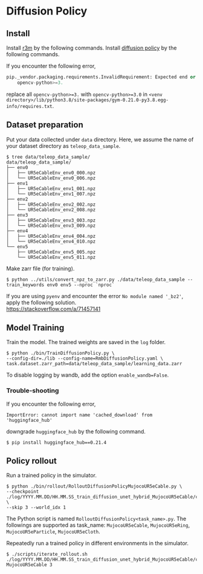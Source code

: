 # Diffusion Policy

## Install

Install [r3m](https://github.com/facebookresearch/r3m) by the following commands.
Install [diffusion policy](https://github.com/real-stanford/diffusion_policy) by the following commands.

If you encounter the following error,
```python
pip._vendor.packaging.requirements.InvalidRequirement: Expected end or semicolon (after version specifier)
    opencv-python>=3.
```
replace all `opencv-python>=3.` with `opencv-python>=3.0` in `<venv directory>/lib/python3.8/site-packages/gym-0.21.0-py3.8.egg-info/requires.txt`.

## Dataset preparation

Put your data collected under `data` directory. Here, we assume the name of your dataset directory as `teleop_data_sample`.

```console
$ tree data/teleop_data_sample/
data/teleop_data_sample/
├── env0
│   ├── UR5eCableEnv_env0_000.npz
│   └── UR5eCableEnv_env0_006.npz
├── env1
│   ├── UR5eCableEnv_env1_001.npz
│   └── UR5eCableEnv_env1_007.npz
├── env2
│   ├── UR5eCableEnv_env2_002.npz
│   └── UR5eCableEnv_env2_008.npz
├── env3
│   ├── UR5eCableEnv_env3_003.npz
│   └── UR5eCableEnv_env3_009.npz
├── env4
│   ├── UR5eCableEnv_env4_004.npz
│   └── UR5eCableEnv_env4_010.npz
└── env5
    ├── UR5eCableEnv_env5_005.npz
    └── UR5eCableEnv_env5_011.npz
```

Make zarr file (for training).

```console
$ python ../utils/convert_npz_to_zarr.py ./data/teleop_data_sample --train_keywords env0 env5 --nproc `nproc`
```

If you are using `pyenv` and encounter the error `No module named '_bz2'`, apply the following solution.  
https://stackoverflow.com/a/71457141

## Model Training

Train the model. The trained weights are saved in the `log` folder.

```console
$ python ./bin/TrainDiffusionPolicy.py \
--config-dir=./lib --config-name=RmbDiffusionPolicy.yaml \
task.dataset.zarr_path=data/teleop_data_sample/learning_data.zarr
```
To disable logging by wandb, add the option `enable_wandb=False`.

### Trouble-shooting

If you encounter the following error,
```console
ImportError: cannot import name 'cached_download' from 'huggingface_hub'
```
downgrade `huggingface_hub` by the following command.
```console
$ pip install huggingface_hub==0.21.4
```

## Policy rollout

Run a trained policy in the simulator.

```console
$ python ./bin/rollout/RolloutDiffusionPolicyMujocoUR5eCable.py \
--checkpoint ./log/YYYY.MM.DD/HH.MM.SS_train_diffusion_unet_hybrid_MujocoUR5eCable/checkpoints/200.ckpt \
--skip 3 --world_idx 1
```
The Python script is named `RolloutDiffusionPolicy<task_name>.py`. The followings are supported as task_name: `MujocoUR5eCable`, `MujocoUR5eRing`, `MujocoUR5eParticle`, `MujocoUR5eCloth`.

Repeatedly run a trained policy in different environments in the simulator.

```console
$ ./scripts/iterate_rollout.sh ./log/YYYY.MM.DD/HH.MM.SS_train_diffusion_unet_hybrid_MujocoUR5eCable/checkpoints/200.ckpt MujocoUR5eCable 3
```
